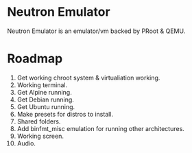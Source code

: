 # Neutron Emulator

Neutron Emulator is an emulator/vm backed by PRoot & QEMU.

# Roadmap

1. Get working chroot system & virtualiation working.
2. Working terminal.
3. Get Alpine running.
4. Get Debian running.
5. Get Ubuntu running.
6. Make presets for distros to install.
7. Shared folders.
8. Add binfmt_misc emulation for running other architectures.
9. Working screen.
10. Audio.
